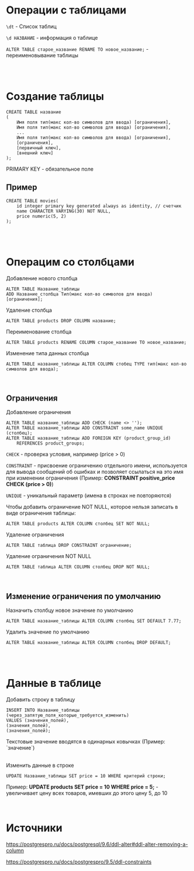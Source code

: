 
# Операции с таблицами

`\dt` - Список таблиц

`\d НАЗВАНИЕ` - информация о таблице

`ALTER TABLE старое_название RENAME TO новое_название;` - переименовывание таблицы

<br>

<br>

# Создание таблицы

```
CREATE TABLE название
(
    Имя поля тип(макс кол-во символов для ввода) [ограничения],
    Имя поля тип(макс кол-во символов для ввода) [ограничения],
    ...
    Имя поля тип(макс кол-во символов для ввода) [ограничения],
    [ограничения],
    [первичный ключ],
    [внешний ключ]
);
 ```
PRIMARY KEY - обязательное поле

## Пример

```
CREATE TABLE movies(
    id integer primary key generated always as identity, // счетчик
    name CHARACTER VARYING(30) NOT NULL,
    price numeric(5, 2)
);
```
<br>

<br>

# Операцим со столбцами


Добавление нового столбца
```
ALTER TABLE Название_таблицы
ADD Название_столбца Тип(макс кол-во символов для ввода) [ограничения];
```
Удаление столбца
```
ALTER TABLE products DROP COLUMN название;
```
Переименование столбца
```
ALTER TABLE products RENAME COLUMN старое_название TO новое_название;
```
Изменение типа данных столбца
```
ALTER TABLE название_таблицы ALTER COLUMN стобец TYPE тип(макс кол-во символов для ввода);
```
<br>

## Ограничения


Добавление ограничения
```
ALTER TABLE название_таблицы ADD CHECK (name <> '');
ALTER TABLE название_таблицы ADD CONSTRAINT some_name UNIQUE (столбец);
ALTER TABLE название_таблицы ADD FOREIGN KEY (product_group_id)
    REFERENCES product_groups;
```
`CHECK` - проверка условия, например (price > 0)

`CONSTRAINT` - присвоение ограничению отдельного имени, используется для вывода сообщений об ошибках и позволяет ссылаться на это имя при изменении ограничения (Пример: **CONSTRAINT positive_price CHECK (price > 0)**)

`UNIQUE` - уникальный параметр (имена в строках не повторяются)

Чтобы добавить ограничение NOT NULL, которое нельзя записать в виде ограничения таблицы:
```
ALTER TABLE products ALTER COLUMN столбец SET NOT NULL;
```
Удаление ограничения
```
ALTER TABLE таблица DROP CONSTRAINT ограничение;
```
Удаление ограничения NOT NULL
```
ALTER TABLE таблица ALTER COLUMN столбец DROP NOT NULL;
```
<br>

## Изменение ограничения по умолчанию
Назначить столбцу новое значение по умолчанию
```
ALTER TABLE название_таблицы ALTER COLUMN столбец SET DEFAULT 7.77;
```
Удалить значение по умолчанию
```
ALTER TABLE название_таблицы ALTER COLUMN столбец DROP DEFAULT;
```
<br>

<br>

# Данные в таблице
Добавить строку в таблицу 
```
INSERT INTO Название_таблицы
(через_запятую_поля_которые_требуется_изменить)
VALUES (значения_полей),
(значения_полей),
(значения_полей);
```
Текстовые значение вводятся в одинарных ковычках (Пример: \`значение\`)

<br>
Изменить данные в строке

```
UPDATE Название_таблицы SET price = 10 WHERE критерий строки;
```
Пример: **UPDATE products SET price = 10 WHERE price = 5;** -  увеличивает цену всех товаров, имевших до этого цену 5, до 10
<br>

<br>

# Источники


https://postgrespro.ru/docs/postgresql/9.6/ddl-alter#ddl-alter-removing-a-column

https://postgrespro.ru/docs/postgrespro/9.5/ddl-constraints
